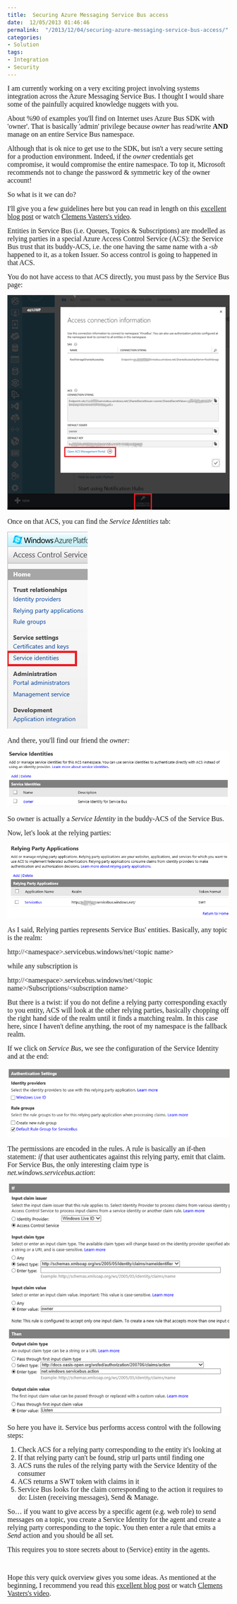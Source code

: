 ```yaml
---
title:  Securing Azure Messaging Service Bus access
date:  12/05/2013 01:46:46
permalink:  "/2013/12/04/securing-azure-messaging-service-bus-access/"
categories:
- Solution
tags:
- Integration
- Security
---
```

<p><span style="font-family:Times New Roman;font-size:12pt;">I am currently working on a very exciting project involving systems integration across the Azure Messaging Service Bus. I thought I would share some of the painfully acquired knowledge nuggets with you. 
</span></p><p><span style="font-family:Times New Roman;font-size:12pt;">About %90 of examples you'll find on Internet uses Azure Bus SDK with 'owner'. That is basically 'admin' privilege because <em>owner</em> has read/write <strong>AND</strong> manage on an entire Service Bus namespace. 
</span></p><p><span style="font-family:Times New Roman;font-size:12pt;">Although that is ok nice to get use to the SDK, but isn't a very secure setting for a production environment. Indeed, if the <em>owner</em> credentials get compromise, it would compromise the entire namespace. To top it, Microsoft recommends not to change the password &amp; symmetric key of the owner account! 
</span></p><p><span style="font-family:Times New Roman;font-size:12pt;">So what is it we can do? 
</span></p><p><span style="font-family:Times New Roman;font-size:12pt;">I'll give you a few guidelines here but you can read in length on this <a href="http://convective.wordpress.com/2011/10/13/on-not-using-owner-with-the-azure-appfabric-service-bus/">excellent blog post</a> or watch <a href="http://channel9.msdn.com/posts/Securing-Service-Bus-with-ACS">Clemens Vasters's video</a>. 
</span></p><p><span style="font-family:Times New Roman;font-size:12pt;">Entities in Service Bus (i.e. Queues, Topics &amp; Subscriptions) are modelled as relying parties in a special Azure Access Control Service (ACS): the Service Bus trust that its buddy-ACS, i.e. the one having the same name with a <em>-sb</em> happened to it, as a token Issuer. So access control is going to happened in that ACS. 
</span></p><p><span style="font-family:Times New Roman;font-size:12pt;">You do not have access to that ACS directly, you must pass by the Service Bus page: 
</span></p><p><img src="assets/2013/12/securing-azure-messaging-service-bus-access/120513_0214_securingazu1.png" alt="" /><span style="font-family:Times New Roman;font-size:12pt;">
		</span></p><p><span style="font-family:Times New Roman;font-size:12pt;">Once on that ACS, you can find the <em>Service Identities</em> tab: 
</span></p><p><img src="assets/2013/12/securing-azure-messaging-service-bus-access/120513_0214_securingazu2.png" alt="" /><span style="font-family:Times New Roman;font-size:12pt;">
		</span></p><p><span style="font-family:Times New Roman;font-size:12pt;">And there, you'll find our friend the <em>owner: </em>
		</span></p><p><img src="assets/2013/12/securing-azure-messaging-service-bus-access/120513_0214_securingazu3.png" alt="" /><span style="font-family:Times New Roman;font-size:12pt;">
		</span></p><p><span style="font-family:Times New Roman;font-size:12pt;">So owner is actually a <em>Service Identity</em> in the buddy-ACS of the Service Bus. 
</span></p><p><span style="font-family:Times New Roman;font-size:12pt;">Now, let's look at the relying parties: 
</span></p><p><img src="assets/2013/12/securing-azure-messaging-service-bus-access/120513_0214_securingazu4.png" alt="" /><span style="font-family:Times New Roman;font-size:12pt;">
		</span></p><p><span style="font-family:Times New Roman;font-size:12pt;">As I said, Relying parties represents Service Bus' entities. Basically, any topic is the realm: 
</span></p><p><span style="font-family:Times New Roman;font-size:12pt;">http://&lt;namespace&gt;.servicebus.windows/net/&lt;topic name&gt; 
</span></p><p><span style="font-family:Times New Roman;font-size:12pt;">while any subscription is 
</span></p><p><span style="font-family:Times New Roman;font-size:12pt;">http://&lt;namespace&gt;.servicebus.windows/net/&lt;topic name&gt;/Subscriptions/&lt;subscription name&gt; 
</span></p><p><span style="font-family:Times New Roman;font-size:12pt;">But there is a twist: if you do not define a relying party corresponding exactly to you entity, ACS will look at the other relying parties, basically chopping off the right hand side of the realm until it finds a matching realm. In this case here, since I haven't define anything, the root of my namespace is the fallback realm.
</span></p><p><span style="font-family:Times New Roman;font-size:12pt;">If we click on <em>Service Bus</em>, we see the configuration of the Service Identity and at the end:
</span></p><p><img src="assets/2013/12/securing-azure-messaging-service-bus-access/120513_0227_securingazu1.png" alt="" /><span style="font-family:Times New Roman;font-size:12pt;">
		</span></p><p><span style="font-family:Times New Roman;font-size:12pt;">The permissions are encoded in the rules.  A rule is basically an if-then statement:  <em>if</em> that user authenticates against this relying party, emit that claim.  For Service Bus, the only interesting claim type is <em>net.windows.servicebus.action</em>:
</span></p><p><img src="assets/2013/12/securing-azure-messaging-service-bus-access/120513_0227_securingazu2.png" alt="" /><span style="font-family:Times New Roman;font-size:12pt;"><em>
			</em></span></p><p><span style="font-family:Times New Roman;font-size:12pt;">So here you have it.  Service bus performs access control with the following steps:
</span></p><ol><li><span style="font-family:Times New Roman;font-size:12pt;">Check ACS for a relying party corresponding to the entity it's looking at
</span></li><li><span style="font-family:Times New Roman;font-size:12pt;">If that relying party can't be found, strip url parts until finding one
</span></li><li><span style="font-family:Times New Roman;font-size:12pt;">ACS runs the rules of the relying party with the Service Identity of the consumer
</span></li><li><span style="font-family:Times New Roman;font-size:12pt;">ACS returns a SWT token with claims in it
</span></li><li><span style="font-family:Times New Roman;font-size:12pt;">Service Bus looks for the claim corresponding to the action it requires to do:  Listen (receiving messages), Send &amp; Manage.
</span></li></ol><p><span style="font-family:Times New Roman;font-size:12pt;">So…  if you want to give access by a specific agent (e.g. web role) to send messages on a topic, you create a Service Identity for the agent and create a relying party corresponding to the topic.  You then enter a rule that emits a <em>Send</em> action and you should be all set.
</span></p><p><span style="font-family:Times New Roman;font-size:12pt;">This requires you to store secrets about to (Service) entity in the agents.
</span></p><p>
 </p><p><span style="font-family:Times New Roman;font-size:12pt;">Hope this very quick overview gives you some ideas.  As mentioned at the beginning, I recommend you read this <a href="http://convective.wordpress.com/2011/10/13/on-not-using-owner-with-the-azure-appfabric-service-bus/">excellent blog post</a> or watch <a href="http://channel9.msdn.com/posts/Securing-Service-Bus-with-ACS">Clemens Vasters's video</a>. 
</span></p>